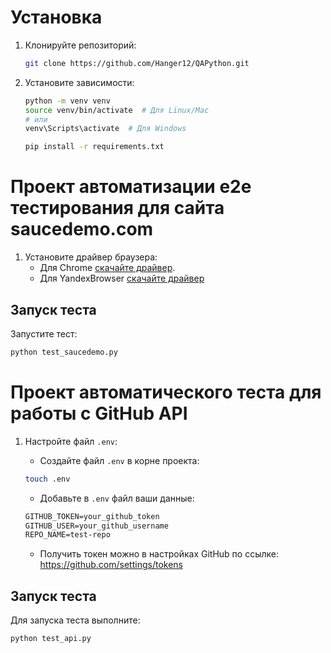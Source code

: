 # Установка

1. Клонируйте репозиторий:
    ```bash
    git clone https://github.com/Hanger12/QAPython.git
    ```

2. Установите зависимости:
    ```bash
    python -m venv venv
    source venv/bin/activate  # Для Linux/Mac
    # или
    venv\Scripts\activate  # Для Windows
   
   pip install -r requirements.txt
   ```

# Проект автоматизации e2e тестирования для сайта saucedemo.com
1. Установите драйвер браузера:
    - Для Chrome [скачайте драйвер](https://chromedriver.chromium.org/downloads).
    - Для YandexBrowser [скачайте драйвер](https://github.com/yandex/YandexDriver/releases/tag/v24.7.0-stable)

## Запуск теста

Запустите тест:
```bash
python test_saucedemo.py
```
# Проект автоматического теста для работы с GitHub API
1. Настройте файл `.env`:
    - Создайте файл `.env` в корне проекта:
    ```bash
    touch .env
    ```
    - Добавьте в `.env` файл ваши данные:
    ```txt
    GITHUB_TOKEN=your_github_token
    GITHUB_USER=your_github_username
    REPO_NAME=test-repo
    ```

    - Получить токен можно в настройках GitHub по ссылке: https://github.com/settings/tokens

## Запуск теста

Для запуска теста выполните:
```bash
python test_api.py
